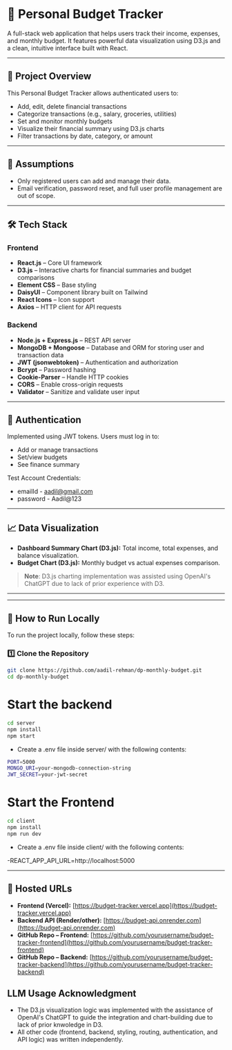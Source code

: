 # 🧾 Personal Budget Tracker

A full-stack web application that helps users track their income, expenses, and monthly budget. It features powerful data visualization using D3.js and a clean, intuitive interface built with React.

---

## 📌 Project Overview

This Personal Budget Tracker allows authenticated users to:

- Add, edit, delete financial transactions
- Categorize transactions (e.g., salary, groceries, utilities)
- Set and monitor monthly budgets
- Visualize their financial summary using D3.js charts
- Filter transactions by date, category, or amount

---

## 🧠 Assumptions

- Only registered users can add and manage their data.
- Email verification, password reset, and full user profile management are out of scope.

---

## 🛠️ Tech Stack

### Frontend

- **React.js** – Core UI framework
- **D3.js** – Interactive charts for financial summaries and budget comparisons
- **Element CSS** – Base styling
- **DaisyUI** – Component library built on Tailwind
- **React Icons** – Icon support
- **Axios** – HTTP client for API requests

### Backend

- **Node.js + Express.js** – REST API server
- **MongoDB + Mongoose** – Database and ORM for storing user and transaction data
- **JWT (jsonwebtoken)** – Authentication and authorization
- **Bcrypt** – Password hashing
- **Cookie-Parser** – Handle HTTP cookies
- **CORS** – Enable cross-origin requests
- **Validator** – Sanitize and validate user input

---

## 🔐 Authentication

Implemented using JWT tokens. Users must log in to:

- Add or manage transactions
- Set/view budgets
- See finance summary

Test Account Credentials:

- emailId - aadil@gmail.com
- password - Aadil@123

---

## 📈 Data Visualization

- **Dashboard Summary Chart (D3.js):** Total income, total expenses, and balance visualization.
- **Budget Chart (D3.js):** Monthly budget vs actual expenses comparison.

> **Note**: D3.js charting implementation was assisted using OpenAI's ChatGPT due to lack of prior experience with D3.

---

---

## 🧪 How to Run Locally

To run the project locally, follow these steps:

### 1️⃣ Clone the Repository

```bash
git clone https://github.com/aadil-rehman/dp-monthly-budget.git
cd dp-monthly-budget
```

# Start the backend

```bash
cd server
npm install
npm start
```

- Create a .env file inside server/ with the following contents:

```bash
PORT=5000
MONGO_URI=your-mongodb-connection-string
JWT_SECRET=your-jwt-secret
```

# Start the Frontend

```bash
cd client
npm install
npm run dev
```

- Create a .env file inside client/ with the following contents:

-REACT_APP_API_URL=http://localhost:5000

---

## 🚀 Hosted URLs

- **Frontend (Vercel):** [https://budget-tracker.vercel.app](https://budget-tracker.vercel.app)
- **Backend API (Render/other):** [https://budget-api.onrender.com](https://budget-api.onrender.com)
- **GitHub Repo – Frontend:** [https://github.com/yourusername/budget-tracker-frontend](https://github.com/yourusername/budget-tracker-frontend)
- **GitHub Repo – Backend:** [https://github.com/yourusername/budget-tracker-backend](https://github.com/yourusername/budget-tracker-backend)

## LLM Usage Acknowledgment

- The D3.js visualization logic was implemented with the assistance of OpenAI's ChatGPT to guide the integration and chart-building due to lack of prior knwoledge in D3.
- All other code (frontend, backend, styling, routing, authentication, and API logic) was written independently.
